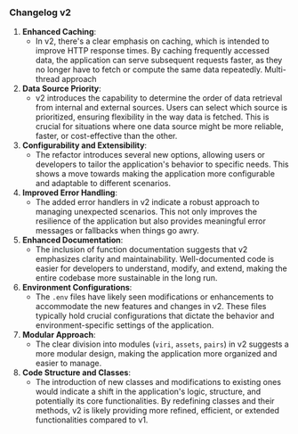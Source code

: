 ### Changelog v2 



1. **Enhanced Caching**:
    - In v2, there's a clear emphasis on caching, which is intended to improve HTTP response times. By caching frequently accessed data, the application can serve subsequent requests faster, as they no longer have to fetch or compute the same data repeatedly. Multi-thread approach
2. **Data Source Priority**:
    - v2 introduces the capability to determine the order of data retrieval from internal and external sources. Users can select which source is prioritized, ensuring flexibility in the way data is fetched. This is crucial for situations where one data source might be more reliable, faster, or cost-effective than the other.
3. **Configurability and Extensibility**:
    - The refactor introduces several new options, allowing users or developers to tailor the application's behavior to specific needs. This shows a move towards making the application more configurable and adaptable to different scenarios.
4. **Improved Error Handling**:
    - The added error handlers in v2 indicate a robust approach to managing unexpected scenarios. This not only improves the resilience of the application but also provides meaningful error messages or fallbacks when things go awry.
5. **Enhanced Documentation**:
    - The inclusion of function documentation suggests that v2 emphasizes clarity and maintainability. Well-documented code is easier for developers to understand, modify, and extend, making the entire codebase more sustainable in the long run.
6. **Environment Configurations**:
    - The `.env` files have likely seen modifications or enhancements to accommodate the new features and changes in v2. These files typically hold crucial configurations that dictate the behavior and environment-specific settings of the application.
7. **Modular Approach**:
    - The clear division into modules (`viri`, `assets`, `pairs`) in v2 suggests a more modular design, making the application more organized and easier to manage.
8. **Code Structure and Classes**:
    - The introduction of new classes and modifications to existing ones would indicate a shift in the application's logic, structure, and potentially its core functionalities. By redefining classes and their methods, v2 is likely providing more refined, efficient, or extended functionalities compared to v1.